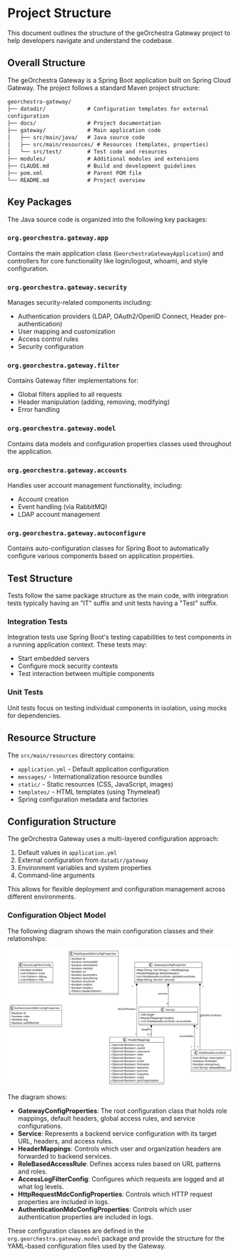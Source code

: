# Project Structure

This document outlines the structure of the geOrchestra Gateway project to help developers navigate and understand the codebase.

## Overall Structure

The geOrchestra Gateway is a Spring Boot application built on Spring Cloud Gateway. The project follows a standard Maven project structure:

```
georchestra-gateway/
├── datadir/             # Configuration templates for external configuration
├── docs/                # Project documentation
├── gateway/             # Main application code
│   ├── src/main/java/   # Java source code
│   ├── src/main/resources/ # Resources (templates, properties)
│   └── src/test/        # Test code and resources
├── modules/             # Additional modules and extensions
├── CLAUDE.md            # Build and development guidelines
├── pom.xml              # Parent POM file
└── README.md            # Project overview
```

## Key Packages

The Java source code is organized into the following key packages:

### `org.georchestra.gateway.app`

Contains the main application class (`GeorchestraGatewayApplication`) and controllers for core functionality like login/logout, whoami, and style configuration.

### `org.georchestra.gateway.security`

Manages security-related components including:

- Authentication providers (LDAP, OAuth2/OpenID Connect, Header pre-authentication)
- User mapping and customization
- Access control rules
- Security configuration

### `org.georchestra.gateway.filter`

Contains Gateway filter implementations for:

- Global filters applied to all requests
- Header manipulation (adding, removing, modifying)
- Error handling

### `org.georchestra.gateway.model`

Contains data models and configuration properties classes used throughout the application.

### `org.georchestra.gateway.accounts`

Handles user account management functionality, including:

- Account creation
- Event handling (via RabbitMQ)
- LDAP account management

### `org.georchestra.gateway.autoconfigure`

Contains auto-configuration classes for Spring Boot to automatically configure various components based on application properties.

## Test Structure

Tests follow the same package structure as the main code, with integration tests typically having an "IT" suffix and unit tests having a "Test" suffix.

### Integration Tests

Integration tests use Spring Boot's testing capabilities to test components in a running application context. These tests may:

- Start embedded servers
- Configure mock security contexts
- Test interaction between multiple components

### Unit Tests

Unit tests focus on testing individual components in isolation, using mocks for dependencies.

## Resource Structure

The `src/main/resources` directory contains:

- `application.yml` - Default application configuration
- `messages/` - Internationalization resource bundles
- `static/` - Static resources (CSS, JavaScript, images)
- `templates/` - HTML templates (using Thymeleaf)
- Spring configuration metadata and factories

## Configuration Structure

The geOrchestra Gateway uses a multi-layered configuration approach:

1. Default values in `application.yml`
2. External configuration from `datadir/gateway`
3. Environment variables and system properties
4. Command-line arguments

This allows for flexible deployment and configuration management across different environments.

### Configuration Object Model

The following diagram shows the main configuration classes and their relationships:

![Configuration Object Model](../assets/images/config/config-model.svg)

The diagram shows:

- **GatewayConfigProperties**: The root configuration class that holds role mappings, default headers, global access rules, and service configurations.
- **Service**: Represents a backend service configuration with its target URL, headers, and access rules.
- **HeaderMappings**: Controls which user and organization headers are forwarded to backend services.
- **RoleBasedAccessRule**: Defines access rules based on URL patterns and roles.
- **AccessLogFilterConfig**: Configures which requests are logged and at what log levels.
- **HttpRequestMdcConfigProperties**: Controls which HTTP request properties are included in logs.
- **AuthenticationMdcConfigProperties**: Controls which user authentication properties are included in logs.

These configuration classes are defined in the `org.georchestra.gateway.model` package and provide the structure for the YAML-based configuration files used by the Gateway.